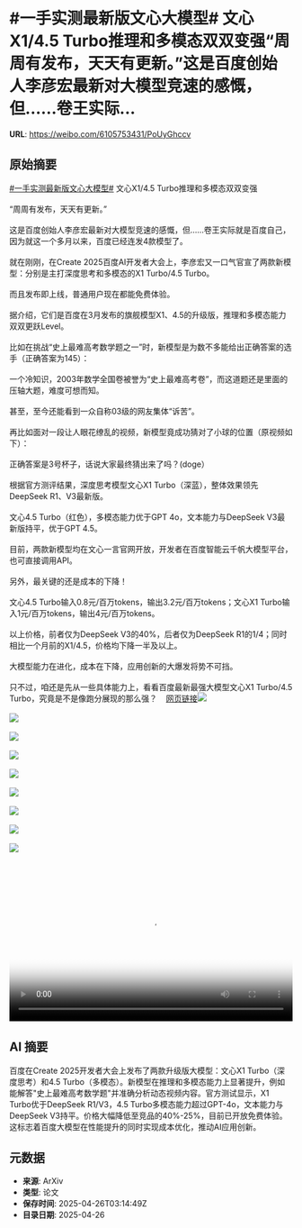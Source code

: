 # #一手实测最新版文心大模型# 文心X1/4.5 Turbo推理和多模态双双变强“周周有发布，天天有更新。”这是百度创始人李彦宏最新对大模型竞速的感慨，但……卷王实际...

**URL**: https://weibo.com/6105753431/PoUyGhccv

## 原始摘要

<a href="https://m.weibo.cn/search?containerid=231522type%3D1%26t%3D10%26q%3D%23%E4%B8%80%E6%89%8B%E5%AE%9E%E6%B5%8B%E6%9C%80%E6%96%B0%E7%89%88%E6%96%87%E5%BF%83%E5%A4%A7%E6%A8%A1%E5%9E%8B%23&amp;extparam=%23%E4%B8%80%E6%89%8B%E5%AE%9E%E6%B5%8B%E6%9C%80%E6%96%B0%E7%89%88%E6%96%87%E5%BF%83%E5%A4%A7%E6%A8%A1%E5%9E%8B%23" data-hide=""><span class="surl-text">#一手实测最新版文心大模型#</span></a> 文心X1/4.5 Turbo推理和多模态双双变强<br><br>“周周有发布，天天有更新。”<br><br>这是百度创始人李彦宏最新对大模型竞速的感慨，但……卷王实际就是百度自己，因为就这一个多月以来，百度已经连发4款模型了。<br><br>就在刚刚，在Create 2025百度AI开发者大会上，李彦宏又一口气官宣了两款新模型：分别是主打深度思考和多模态的X1 Turbo/4.5 Turbo。<br><br>而且发布即上线，普通用户现在都能免费体验。<br><br>据介绍，它们是百度在3月发布的旗舰模型X1、4.5的升级版，推理和多模态能力双双更跃Level。<br><br>比如在挑战“史上最难高考数学题之一”时，新模型是为数不多能给出正确答案的选手（正确答案为145）：<br><br>一个冷知识，2003年数学全国卷被誉为“史上最难高考卷”，而这道题还是里面的压轴大题，难度可想而知。<br><br>甚至，至今还能看到一众自称03级的网友集体“诉苦”。<br><br>再比如面对一段让人眼花缭乱的视频，新模型竟成功猜对了小球的位置（原视频如下）：<br><br>正确答案是3号杯子，话说大家最终猜出来了吗？(doge）<br><br>根据官方测评结果，深度思考模型文心X1 Turbo（深蓝），整体效果领先DeepSeek R1、V3最新版。<br><br>文心4.5 Turbo（红色），多模态能力优于GPT 4o，文本能力与DeepSeek V3最新版持平，优于GPT 4.5。<br><br>目前，两款新模型均在文心一言官网开放，开发者在百度智能云千帆大模型平台，也可直接调用API。<br><br>另外，最关键的还是成本的下降！<br><br>文心4.5 Turbo输入0.8元/百万tokens，输出3.2元/百万tokens；文心X1 Turbo输入1元/百万tokens，输出4元/百万tokens。<br><br>以上价格，前者仅为DeepSeek V3的40%，后者仅为DeepSeek R1的1/4；同时相比一个月前的X1/4.5，价格均下降一半及以上。<br><br>大模型能力在进化，成本在下降，应用创新的大爆发将势不可挡。<br><br>只不过，咱还是先从一些具体能力上，看看百度最新最强大模型文心X1 Turbo/4.5 Turbo，究竟是不是像跑分展现的那么强？<a href="https://weibo.cn/sinaurl?u=https%3A%2F%2Fmp.weixin.qq.com%2Fs%2FJ9phImepYg7s22dhBvN7Nw" data-hide=""><span class="url-icon"><img style="width: 1rem;height: 1rem" src="https://h5.sinaimg.cn/upload/2015/09/25/3/timeline_card_small_web_default.png" referrerpolicy="no-referrer"></span><span class="surl-text">网页链接</span></a><img style="" src="https://tvax2.sinaimg.cn/large/006Fd7o3ly1i0t6rqempwj34eo2h9u0y.jpg" referrerpolicy="no-referrer"><br><br><img style="" src="https://tvax1.sinaimg.cn/large/006Fd7o3ly1i0t6sxp70uj30u00fptg1.jpg" referrerpolicy="no-referrer"><br><br><img style="" src="https://tvax2.sinaimg.cn/large/006Fd7o3ly1i0t6seagtgg30p80cwnpf.gif" referrerpolicy="no-referrer"><br><br><img style="" src="https://tvax1.sinaimg.cn/large/006Fd7o3ly1i0t6w03ogqj30zk0k0my9.jpg" referrerpolicy="no-referrer"><br><br><img style="" src="https://tvax3.sinaimg.cn/large/006Fd7o3ly1i0t6v062vkj30u00dt0yl.jpg" referrerpolicy="no-referrer"><br><br><img style="" src="https://tvax4.sinaimg.cn/large/006Fd7o3ly1i0t6ukisyoj30zk0cg44d.jpg" referrerpolicy="no-referrer"><br><br><img style="" src="https://tvax2.sinaimg.cn/large/006Fd7o3ly1i0t6ukeu0nj31e20hl438.jpg" referrerpolicy="no-referrer"><br><br><img style="" src="https://tvax1.sinaimg.cn/large/006Fd7o3ly1i0t6rsctnrj30u00zggse.jpg" referrerpolicy="no-referrer"><br><br><img style="" src="https://tvax3.sinaimg.cn/large/006Fd7o3ly1i0t6ruqavzj30u00rcdig.jpg" referrerpolicy="no-referrer"><br><br><br clear="both"><div style="clear: both"></div><video controls="controls" poster="https://tvax3.sinaimg.cn/orj480/006Fd7o3ly1i0t6vze1lmj30zk0k0my9.jpg" style="width: 100%"><source src="https://f.video.weibocdn.com/o0/exDGmXMXlx08nKDj2zpe010412006ShV0E010.mp4?label=mp4_720p&amp;template=1280x720.25.0&amp;ori=0&amp;ps=1CwnkDw1GXwCQx&amp;Expires=1745640703&amp;ssig=JJEbjXejUA&amp;KID=unistore,video"><source src="https://f.video.weibocdn.com/o0/K2iRx7Rmlx08nKDhCB3y010412003DPF0E010.mp4?label=mp4_hd&amp;template=852x480.25.0&amp;ori=0&amp;ps=1CwnkDw1GXwCQx&amp;Expires=1745640703&amp;ssig=umzOSGIkcA&amp;KID=unistore,video"><source src="https://f.video.weibocdn.com/o0/7e9gHc3Llx08nKDhzZfi010412002p6e0E010.mp4?label=mp4_ld&amp;template=640x360.25.0&amp;ori=0&amp;ps=1CwnkDw1GXwCQx&amp;Expires=1745640703&amp;ssig=ioofFSXKDU&amp;KID=unistore,video"><p>视频无法显示，请前往<a href="https://video.weibo.com/show?fid=1034%3A5159371798413367" target="_blank" rel="noopener noreferrer">微博视频</a>观看。</p></video>

## AI 摘要

百度在Create 2025开发者大会上发布了两款升级版大模型：文心X1 Turbo（深度思考）和4.5 Turbo（多模态）。新模型在推理和多模态能力上显著提升，例如能解答"史上最难高考数学题"并准确分析动态视频内容。官方测试显示，X1 Turbo优于DeepSeek R1/V3，4.5 Turbo多模态能力超过GPT-4o，文本能力与DeepSeek V3持平。价格大幅降低至竞品的40%-25%，目前已开放免费体验。这标志着百度大模型在性能提升的同时实现成本优化，推动AI应用创新。

## 元数据

- **来源**: ArXiv
- **类型**: 论文
- **保存时间**: 2025-04-26T03:14:49Z
- **目录日期**: 2025-04-26
